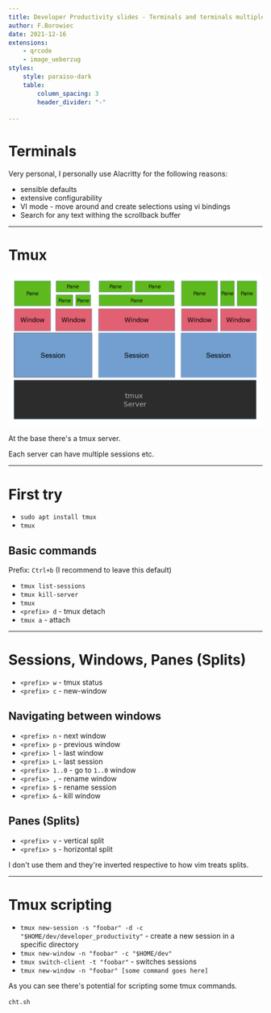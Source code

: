 ```yaml
---
title: Developer Productivity slides - Terminals and terminals multiplexers
author: F.Borowiec
date: 2021-12-16
extensions:
    - qrcode
    - image_ueberzug
styles:
    style: paraiso-dark
    table:
        column_spacing: 3
        header_divider: "-"

---
```

# Terminals

Very personal, I personally use Alacritty for the following reasons:

* sensible defaults
* extensive configurability
* VI mode - move around and create selections using vi bindings
* Search for any text withing the scrollback buffer

---
# Tmux

![60](images/tmux-server.png)

At the base there's a tmux server.

Each server can have multiple sessions etc.

---
# First try

* `sudo apt install tmux`
* `tmux`

## Basic commands

Prefix: `Ctrl+b` (I recommend to leave this default)

* `tmux list-sessions`
* `tmux kill-server`
* `tmux`
* `<prefix> d` - tmux detach
* `tmux a` - attach

---
# Sessions, Windows, Panes (Splits)

* `<prefix> w` - tmux status
* `<prefix> c` - new-window

## Navigating between windows

* `<prefix> n` - next window
* `<prefix> p` - previous window
* `<prefix> l` - last window
* `<prefix> L` - last session
* `<prefix> 1..0` - go to `1..0` window
* `<prefix> ,` - rename window
* `<prefix> $` - rename session
* `<prefix> &` - kill window

## Panes (Splits)

* `<prefix> v` - vertical split
* `<prefix> s` - horizontal split

I don't use them and they're inverted respective to how vim treats splits.

---
# Tmux scripting

* `tmux new-session -s "foobar" -d -c "$HOME/dev/developer_productivity"` - create a new session in a specific directory
* `tmux new-window -n "foobar" -c "$HOME/dev"`
* `tmux switch-client -t "foobar"` - switches sessions
* `tmux new-window -n "foobar" [some command goes here]`

As you can see there's potential for scripting some tmux commands.

`cht.sh`

